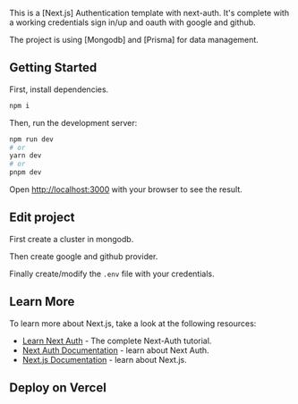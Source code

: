 This is a [Next.js] Authentication template with next-auth. It's complete with a working credentials sign in/up and oauth with google and github.

The project is using [Mongodb] and [Prisma] for data management.

## Getting Started

First, install dependencies.

```bash
npm i
```

Then, run the development server:

```bash
npm run dev
# or
yarn dev
# or
pnpm dev
```

Open [http://localhost:3000](http://localhost:3000) with your browser to see the result.

## Edit project

First create a cluster in mongodb.

Then create google and github provider.

Finally create/modify the `.env` file with your credentials.

## Learn More

To learn more about Next.js, take a look at the following resources:

- [Learn Next Auth](https://www.youtube.com/watch?v=PrdbyNYq-z4&t=1s) - The complete Next-Auth tutorial.
- [Next Auth Documentation](https://next-auth.js.org/) - learn about Next Auth.
- [Next.js Documentation](https://nextjs.org/docs) - learn about Next.js.

## Deploy on Vercel
